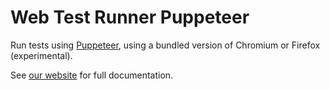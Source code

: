 # Web Test Runner Puppeteer

Run tests using [Puppeteer](https://www.npmjs.com/package/puppeteer), using a bundled version of Chromium or Firefox (experimental).

See [our website](https://modern-web.dev/docs/test-runner/browsers/puppeteer/) for full documentation.
